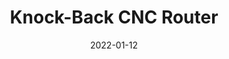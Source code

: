 ---
title: "Knock-Back CNC Router"
title_img: "maslow/stowed.jpg"
title_classes: "square"
title_styles: ""

date: 2022-01-12
draft: false
layout: collage

wrapper_classes: ""
cards:
  - body: >
      We needed more space in [our shop](https://www.manchestermakerspace.org), so I made a way for our Maslow CNC router to open and close to add extra room in the shop.

  - raw_html: '<iframe width="560" height="315" src="https://www.youtube.com/embed/MZrLUCWFEi0" title="YouTube video player" frameborder="0" allow="accelerometer; autoplay; clipboard-write; encrypted-media; gyroscope; picture-in-picture; web-share" allowfullscreen></iframe>'
    caption: "Collapsing Frame"

  - img: "maslow/corner2.jpg"
    classes: "square"

  - body: >
      This was accomplished by a custom metal top frame and some gas shocks properly placed at the bottom.
  
  - img: "maslow/stowed.jpg"
    classes: "square"

  - body: >
      Along the way I added some guards to keep chains from jumping off the sprockets, a pretty notorious problem with this style of CNC.



---